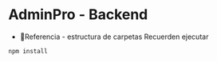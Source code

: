 # AdminPro - Backend


- 🚩Referencia - estructura de carpetas 
Recuerden ejecutar 

```
npm install
```
